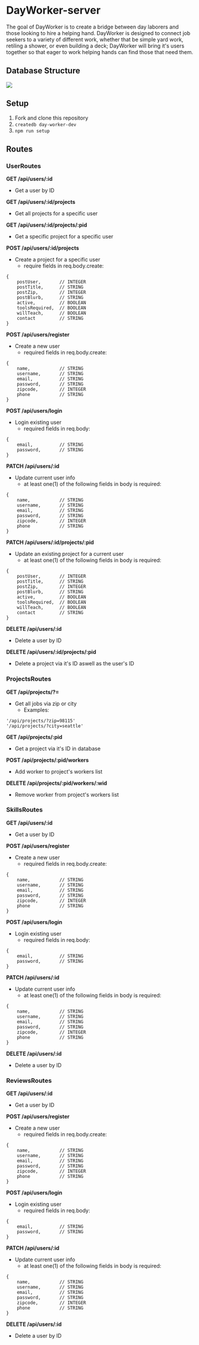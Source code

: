 # DayWorker-server
The goal of DayWorker is to create a bridge between day laborers and those looking to hire a helping hand. DayWorker is designed to connect job seekers to a variety of different work, whether that be simple yard work, retiling a shower, or even building a deck; DayWorker will bring it's users together so that eager to work helping hands can find those that need them.

## Database Structure

![](./images/day_worker_ERD_rough.png)

## Setup
1. Fork and clone this repository
1. `createdb day-worker-dev`
1. `npm run setup`

## Routes

### UserRoutes

**GET /api/users/:id**
- Get a user by ID

**GET /api/users/:id/projects**
- Get all projects for a specific user

**GET /api/users/:id/projects/:pid**
- Get a specific project for a specific user

**POST /api/users/:id/projects**
- Create a project for a specific user
    - require fields in req.body.create:
```
{
    postUser,       // INTEGER
    postTitle,      // STRING
    postZip,        // INTEGER
    postBlurb,      // STRING
    active,         // BOOLEAN
    toolsRequired,  // BOOLEAN
    willTeach,      // BOOLEAN
    contact         // STRING
}
```

**POST /api/users/register**
- Create a new user
    - required fields in req.body.create:
```
{
    name,           // STRING
    username,       // STRING
    email,          // STRING
    password,       // STRING
    zipcode,        // INTEGER
    phone           // STRING
}
```

**POST /api/users/login**
- Login existing user
    - required fields in req.body:
```
{
    email,          // STRING
    password,       // STRING
}
```

**PATCH /api/users/:id**
- Update current user info
    - at least one(1) of the following fields in body is required:
```
{
    name,           // STRING
    username,       // STRING
    email,          // STRING
    password,       // STRING
    zipcode,        // INTEGER
    phone           // STRING
}
```

**PATCH /api/users/:id/projects/:pid**
- Update an existing project for a current user
    - at least one(1) of the following fields in body is required:    
```
{
    postUser,       // INTEGER
    postTitle,      // STRING
    postZip,        // INTEGER
    postBlurb,      // STRING
    active,         // BOOLEAN
    toolsRequired,  // BOOLEAN
    willTeach,      // BOOLEAN
    contact         // STRING
}
```

**DELETE /api/users/:id**
- Delete a user by ID

**DELETE /api/users/:id/projects/:pid**
- Delete a project via it's ID aswell as the user's ID

### ProjectsRoutes

**GET /api/projects/?____=____**
- Get all jobs via zip or city
    - Examples:
```
'/api/projects/?zip=98115'
'/api/projects/?city=seattle'
```

**GET /api/projects/:pid**
- Get a project via it's ID in database

**POST /api/projects/:pid/workers**
- Add worker to project's workers list

**DELETE /api/projects/:pid/workers/:wid**
- Remove worker from project's workers list


### SkillsRoutes

**GET /api/users/:id**
- Get a user by ID

**POST /api/users/register**
- Create a new user
    - required fields in req.body.create:
```
{
    name,           // STRING
    username,       // STRING
    email,          // STRING
    password,       // STRING
    zipcode,        // INTEGER
    phone           // STRING
}
```

**POST /api/users/login**
- Login existing user
    - required fields in req.body:
```
{
    email,          // STRING
    password,       // STRING
}
```

**PATCH /api/users/:id**
- Update current user info
    - at least one(1) of the following fields in body is required:
```
{
    name,           // STRING
    username,       // STRING
    email,          // STRING
    password,       // STRING
    zipcode,        // INTEGER
    phone           // STRING
}
```

**DELETE /api/users/:id**
- Delete a user by ID


### ReviewsRoutes

**GET /api/users/:id**
- Get a user by ID

**POST /api/users/register**
- Create a new user
    - required fields in req.body.create:
```
{
    name,           // STRING
    username,       // STRING
    email,          // STRING
    password,       // STRING
    zipcode,        // INTEGER
    phone           // STRING
}
```

**POST /api/users/login**
- Login existing user
    - required fields in req.body:
```
{
    email,          // STRING
    password,       // STRING
}
```

**PATCH /api/users/:id**
- Update current user info
    - at least one(1) of the following fields in body is required:
```
{
    name,           // STRING
    username,       // STRING
    email,          // STRING
    password,       // STRING
    zipcode,        // INTEGER
    phone           // STRING
}
```

**DELETE /api/users/:id**
- Delete a user by ID